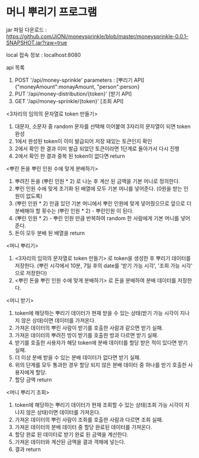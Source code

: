 # 머니 뿌리기 프로그램
jar 파일 다운로드 : https://github.com/JiONi/moneysprinkle/blob/master/moneysprinkle-0.0.1-SNAPSHOT.jar?raw=true

local 접속 정보 : localhost:8080

api 목록
1. POST '/api/money-sprinkle' parameters : [뿌리기 API] {"moneyAmount":monayAmount, "person":person} 
2. PUT  '/api/money-distribution/{token}' [받기 API]
3. GET  '/api/money-sprinkle/{token}'    [조회 API]

<3자리의 임의의 문자열로 token 만들기>
1. 대문자, 소문자 중 random 문자를 선택해 이어붙여 3자리의 문자열이 되면 token 완성
2. 1에서 완성된 token이 이미 발급되어 저장 돼있는 토큰인지 확인
3. 2에서 확인 한 결과 이미 발급 되었던 토큰이라면 1단계로 돌아가서 다시 진행
4. 2에서 확인 한 결과 중복 된 token이 없다면 return

<뿌린 돈을 뿌린 인원 수에 맞게 분배하기>
1. 뿌려진 돈을 (뿌린 인원 * 2) 로 나눈 후 계산 된 금액을 기본 머니로 정의한다.
2. 뿌린 인원 수에 맞게 초기화 된 배열에 모두 기본 머니를 넣어준다. (0원을 받는 인원이 없도록)
3. (뿌린 인원 * 2) 만큼 있던 기본 머니에서 뿌린 인원에 맞게 넣어줬으므로 앞으로 더 분배해야 할 횟수는 (뿌린 인원 * 2) - 뿌린인원 이 된다.
4. (뿌린 인원 * 2) - 뿌린 인원 만큼 반복하여 random 한 사람에게 기본 머니를 넣어준다.
5. 돈이 모두 분배 된 배열을 return 

<머니 뿌리기>
1. <3자리의 임의의 문자열로 token 만들기> 로 token을 생성한 후 뿌리기 데이터를 저장한다. (뿌린 시각에서 10분, 7일 후의 date를 '받기 가능 시각', '조회 가능 시각' 으로 저장한다)
2. <뿌린 돈을 뿌린 인원 수에 맞게 분배하기> 로 돈을 분배하여 분배 데이터를 저장한다.

<머니 받기>
1. token에 해당하는 뿌리기 데이터가 현재 받을 수 있는 상태(받기 가능 시각이 지나지 않은 상태)이면 데이터를 가져온다.
2. 가져온 데이터의 뿌린 사람이 받기를 호출한 사람과 같으면 받기 실패.
3. 가져온 데이터의 뿌려진 방이 받기를 호출한 방과 다르면 받기 실패.
4. 받기를 호출한 사용자가 해당 token에 분배 데이터를 할당 받은 적이 있다면 받기 실패.
5. 더 이상 분배 받을 수 있는 분배 데이터가 없다면 받기 실패.
6. 위의 단계를 모두 통과한 경우 할당 되지 않은 분배 데이터 중 하나를 받기 호출한 사용자에게 할당.
7. 할당 금액 return

<머니 뿌리기 조회>
1. token에 해당하는 뿌리기 데이터가 현재 조회할 수 있는 상태(조회 가능 시각이 지나지 않은 상태)이면 데이터를 가져온다.
2. 가져온 데이터의 뿌린 사람이 조회를 호출한 사람과 다르면 조회 실패.
3. 가져온 데이터의 분배 데이터 중 할당 완료된 데이터를 가져온다.
4. 할당 완료 된 데이터로 받기 완료 된 금액을 계산한다.
5. 가져온 데이터와 계산된 금액을 결과 객체에 넣는다.
6. 결과 return

